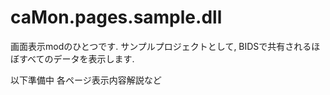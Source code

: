 # caMon.pages.sample.dll
画面表示modのひとつです.  サンプルプロジェクトとして, BIDSで共有されるほぼすべてのデータを表示します.

以下準備中  各ページ表示内容解説など